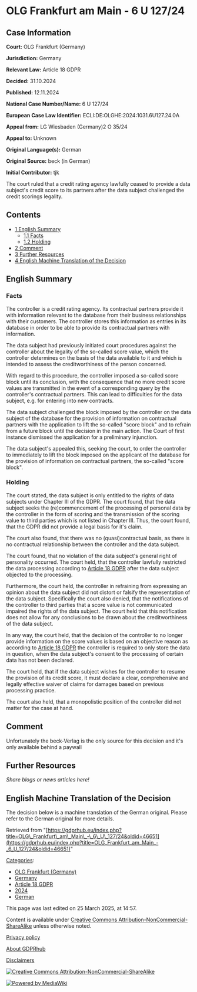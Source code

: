 # OLG Frankfurt am Main - 6 U 127/24

## Case Information

**Court:** OLG Frankfurt (Germany)

**Jurisdiction:** Germany

**Relevant Law:** Article 18 GDPR

**Decided:** 31.10.2024

**Published:** 12.11.2024

**National Case Number/Name:** 6 U 127/24

**European Case Law Identifier:** ECLI:DE:OLGHE:2024:1031.6U127.24.0A

**Appeal from:** LG Wiesbaden (Germany)2 O 35/24

**Appeal to:** Unknown

**Original Language(s):** German

**Original Source:** beck (in German)

**Initial Contributor:** tjk

The court ruled that a credit rating agency lawfully ceased to provide a data subject's credit score to its partners after the data subject challenged the credit scorings legality.

## Contents

*   [1 English Summary](#English_Summary)
    *   [1.1 Facts](#Facts)
    *   [1.2 Holding](#Holding)
*   [2 Comment](#Comment)
*   [3 Further Resources](#Further_Resources)
*   [4 English Machine Translation of the Decision](#English_Machine_Translation_of_the_Decision)

## English Summary

### Facts

The controller is a credit rating agency. Its contractual partners provide it with information relevant to the database from their business relationships with their customers. The controller stores this information as entries in its database in order to be able to provide its contractual partners with information.

The data subject had previously initiated court procedures against the controller about the legality of the so-called score value, which the controller determines on the basis of the data available to it and which is intended to assess the creditworthiness of the person concerned.

With regard to this procedure, the controller imposed a so-called score block until its conclusion, with the consequence that no more credit score values are transmitted in the event of a corresponding query by the controller's contractual partners. This can lead to difficulties for the data subject, e.g. for entering into new contracts.

The data subject challenged the block imposed by the controller on the data subject of the database for the provision of information on contractual partners with the application to lift the so-called "score block" and to refrain from a future block until the decision in the main action. The Court of first instance dismissed the application for a preliminary injunction.

The data subject's appealed this, seeking the court, to order the controller to immediately to lift the block imposed on the applicant of the database for the provision of information on contractual partners, the so-called "score block".

### Holding

The court stated, the data subject is only entitled to the rights of data subjects under Chapter III of the GDPR. The court found, that the data subject seeks the (re)commencement of the processing of personal data by the controller in the form of scoring and the transmission of the scoring value to third parties which is not listed in Chapter III. Thus, the court found, that the GDPR did not provide a legal basis for it's claim.

The court also found, that there was no (quasi)contractual basis, as there is no contractual relationship between the controller and the data subject.

The court found, that no violation of the data subject's general right of personality occurred. The court held, that the controller lawfully restricted the data processing according to [Article 18 GDPR](/index.php?title=Article_18_GDPR "Article 18 GDPR") after the data subject objected to the processing.

Furthermore, the court held, the controller in refraining from expressing an opinion about the data subject did not distort or falsify the representation of the data subject. Specifically the court also denied, that the notifications of the controller to third parties that a score value is not communicated impaired the rights of the data subject. The court held that this notification does not allow for any conclusions to be drawn about the creditworthiness of the data subject.

In any way, the court held, that the decision of the controller to no longer provide information on the score values is based on an objective reason as according to [Article 18 GDPR](/index.php?title=Article_18_GDPR "Article 18 GDPR") the controller is required to only store the data in question, when the data subject's consent to the processing of certain data has not been declared.

The court held, that if the data subject wishes for the controller to resume the provision of its credit score, it must declare a clear, comprehensive and legally effective waiver of claims for damages based on previous processing practice.

The court also held, that a monopolistic position of the controller did not matter for the case at hand.

## Comment

Unfortunately the beck-Verlag is the only source for this decision and it's only available behind a paywall

## Further Resources

_Share blogs or news articles here!_

## English Machine Translation of the Decision

The decision below is a machine translation of the German original. Please refer to the German original for more details.

Retrieved from "[https://gdprhub.eu/index.php?title=OLG\_Frankfurt\_am\_Main\_-\_6\_U\_127/24&oldid=46651](https://gdprhub.eu/index.php?title=OLG_Frankfurt_am_Main_-_6_U_127/24&oldid=46651)"

[Categories](/index.php?title=Special:Categories "Special:Categories"):

*   [OLG Frankfurt (Germany)](/index.php?title=Category:OLG_Frankfurt_\(Germany\) "Category:OLG Frankfurt (Germany)")
*   [Germany](/index.php?title=Category:Germany "Category:Germany")
*   [Article 18 GDPR](/index.php?title=Category:Article_18_GDPR "Category:Article 18 GDPR")
*   [2024](/index.php?title=Category:2024 "Category:2024")
*   [German](/index.php?title=Category:German "Category:German")

This page was last edited on 25 March 2025, at 14:57.

Content is available under [Creative Commons Attribution-NonCommercial-ShareAlike](https://creativecommons.org/licenses/by-nc-sa/4.0/) unless otherwise noted.

[Privacy policy](/index.php?title=GDPRhub:Privacy_policy)

[About GDPRhub](/index.php?title=GDPRhub:About)

[Disclaimers](/index.php?title=GDPRhub:General_disclaimer)

[![Creative Commons Attribution-NonCommercial-ShareAlike](/resources/assets/licenses/cc-by-nc-sa.png)](https://creativecommons.org/licenses/by-nc-sa/4.0/)

[![Powered by MediaWiki](/resources/assets/poweredby_mediawiki_88x31.png)](https://www.mediawiki.org/)